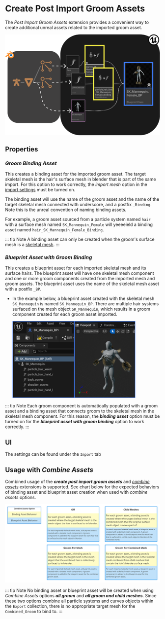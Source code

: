 # Create Post Import Groom Assets
The _Post Import Groom Assets_ extension provides a convenient way to create additional unreal assets related to the
imported groom asset.

![0](./images/create-post-import-groom-assets/0.png)

## Properties
### _Groom Binding Asset_
This creates a binding asset for the imported groom asset. The target skeletal mesh is the hair's surface mesh in blender
that is part of the same import. For this option to work correctly, the _import mesh_ option in the
[import settings](/settings/import.html) must be turned on.

The binding asset will use the name of the groom asset and the name of the target skeletal mesh connected with
underscore, and a postfix `_Binding`. Note this is the unreal convention of naming binding assets.

For example, a groom asset sourced from a particle system named `hair` with a surface mesh named `SK_Mannequin_Female`
will yeeeeield a binding asset named `hair_SK_Mannequin_Female_Binding`.

::: tip Note
A binding asset can only be created when the groom's surface mesh is a [skeletal mesh](/asset-types/skeletal-mesh.html).
:::

### _Blueprint Asset with Groom Binding_
This creates a blueprint asset for each imported skeletal mesh and its surface hairs. The blueprint asset will have
one skeletal mesh component and one or more groom components created from the imported mesh and groom assets. The
blueprint asset uses the name of the skeletal mesh asset with a postfix `_BP`.

- In the example below, a blueprint asset created with the skeletal mesh `SK_Mannequin` is named `SK_Mannequin_BP`.
    There are multiple hair systems surfaced on the mesh object `SK_Mannequin`, which results in a groom
    component created for each groom asset imported.

  <img src="./images/create-post-import-groom-assets/2.png" alt="2" width="400"/>

::: tip Note
Each groom component is automatically populated with a groom asset and a binding asset that connects groom to the
skeletal mesh in the skeletal mesh component. For this reason, the _**binding asset**_ option must be turned
on for the _**blueprint asset with groom binding**_ option to work correctly.
:::

## UI
The settings can be found under the `Import` tab

## Usage with _Combine Assets_
Combined usage of the _**create post import groom assets**_ and
[_combine assets_](https://github.com/EpicGames/BlenderTools/docs/send2ue/extensions/combine-assets.html)
extensions is supported. See chart below for the expected behaviors of binding asset and blueprint asset creation
when used with _combine assets_ options.

![1](./images/create-post-import-groom-assets/1.png)

::: tip Note
No binding asset or blueprint asset will be created when using _Combine Assets_ options _**all groom**_ and
_**all groom and child meshes**_. Since these two options combine all particle systems and curves objects within
the `Export` collection, there is no appropriate target mesh for the `Combined_Groom` to bind to.
:::
